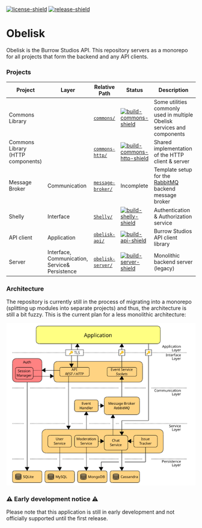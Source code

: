 [license]: LICENSE
[license-shield]: https://img.shields.io/badge/License-MIT-yellow.svg
[release]: https://github.com/BurrowStudios/Obelisk/releases
[release-shield]: https://img.shields.io/github/release/BurrowStudios/Obelisk.svg

[![license-shield][]][license]
[![release-shield][]][release]

# Obelisk

Obelisk is the Burrow Studios API. This repository servers as a monorepo for all projects that form the backend and any
API clients.

### Projects

[build-commons]: https://github.com/BurrowStudios/Obelisk/actions/workflows/build-commons.yaml
[build-commons-shield]: https://img.shields.io/github/actions/workflow/status/BurrowStudios/Obelisk/build-commons.yaml
[build-commons-http]: https://github.com/BurrowStudios/Obelisk/actions/workflows/build-commons-http.yaml
[build-commons-http-shield]: https://img.shields.io/github/actions/workflow/status/BurrowStudios/Obelisk/build-commons-http.yaml
[build-shelly]: https://github.com/BurrowStudios/Obelisk/actions/workflows/build-shelly.yaml
[build-shelly-shield]: https://img.shields.io/github/actions/workflow/status/BurrowStudios/Obelisk/build-shelly.yaml
[build-api]: https://github.com/BurrowStudios/Obelisk/actions/workflows/build-api.yaml
[build-api-shield]: https://img.shields.io/github/actions/workflow/status/BurrowStudios/Obelisk/build-api.yaml
[build-server]: https://github.com/BurrowStudios/Obelisk/actions/workflows/build-server.yaml
[build-server-shield]: https://img.shields.io/github/actions/workflow/status/BurrowStudios/Obelisk/build-server.yaml

| Project                           | Layer                                          | Relative Path                       | Status                                               | Description                                                                         |
|-----------------------------------|------------------------------------------------|-------------------------------------|------------------------------------------------------|-------------------------------------------------------------------------------------|
| Commons Library                   |                                                | [`commons/`](commons)               | [![build-commons-shield][]][build-commons]           | Some utilities commonly used in multiple Obelisk services and components            |
| Commons Library (HTTP components) |                                                | [`commons-http/`](commons-http)     | [![build-commons-http-shield][]][build-commons-http] | Shared implementation of the HTTP client & server                                   |
| Message Broker                    | Communication                                  | [`message-broker/`](message-broker) | Incomplete                                           | Template setup for the [RabbitMQ](https://www.rabbitmq.com/) backend message broker |
| Shelly                            | Interface                                      | [`Shelly/`](Shelly)                 | [![build-shelly-shield][]][build-shelly]             | Authentication & Authorization service                                              |
| API client                        | Application                                    | [`obelisk-api/`](obelisk-api)       | [![build-api-shield][]][build-api]                   | Burrow Studios API client library                                                   |
| Server                            | Interface, Communication, Service& Persistence | [`obelisk-server/`](obelisk-server) | [![build-server-shield][]][build-server]             | Monolithic backend server (legacy)                                                  |

### Architecture

The repository is currently still in the process of migrating into a monorepo (splitting up modules into separate
projects) and thus, the architecture is still a bit fuzzy. This is the current plan for a less monolithic architecture:

![](res/architecture.png)

### ⚠️ Early development notice ⚠️

Please note that this application is still in early development and not officially supported until the first release.
